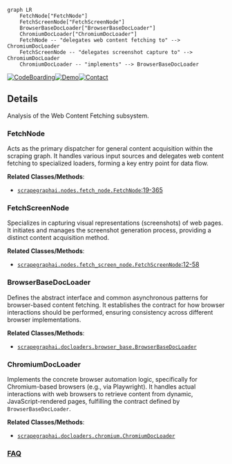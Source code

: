 ```mermaid
graph LR
    FetchNode["FetchNode"]
    FetchScreenNode["FetchScreenNode"]
    BrowserBaseDocLoader["BrowserBaseDocLoader"]
    ChromiumDocLoader["ChromiumDocLoader"]
    FetchNode -- "delegates web content fetching to" --> ChromiumDocLoader
    FetchScreenNode -- "delegates screenshot capture to" --> ChromiumDocLoader
    ChromiumDocLoader -- "implements" --> BrowserBaseDocLoader
```

[![CodeBoarding](https://img.shields.io/badge/Generated%20by-CodeBoarding-9cf?style=flat-square)](https://github.com/CodeBoarding/GeneratedOnBoardings)[![Demo](https://img.shields.io/badge/Try%20our-Demo-blue?style=flat-square)](https://www.codeboarding.org/demo)[![Contact](https://img.shields.io/badge/Contact%20us%20-%20contact@codeboarding.org-lightgrey?style=flat-square)](mailto:contact@codeboarding.org)

## Details

Analysis of the Web Content Fetching subsystem.

### FetchNode
Acts as the primary dispatcher for general content acquisition within the scraping graph. It handles various input sources and delegates web content fetching to specialized loaders, forming a key entry point for data flow.


**Related Classes/Methods**:

- <a href="https://github.com/ScrapeGraphAI/Scrapegraph-ai/blob/main/scrapegraphai/nodes/fetch_node.py#L19-L365" target="_blank" rel="noopener noreferrer">`scrapegraphai.nodes.fetch_node.FetchNode`:19-365</a>


### FetchScreenNode
Specializes in capturing visual representations (screenshots) of web pages. It initiates and manages the screenshot generation process, providing a distinct content acquisition method.


**Related Classes/Methods**:

- <a href="https://github.com/ScrapeGraphAI/Scrapegraph-ai/blob/main/scrapegraphai/nodes/fetch_screen_node.py#L12-L58" target="_blank" rel="noopener noreferrer">`scrapegraphai.nodes.fetch_screen_node.FetchScreenNode`:12-58</a>


### BrowserBaseDocLoader
Defines the abstract interface and common asynchronous patterns for browser-based content fetching. It establishes the contract for how browser interactions should be performed, ensuring consistency across different browser implementations.


**Related Classes/Methods**:

- <a href="https://github.com/ScrapeGraphAI/Scrapegraph-ai/blob/main/scrapegraphai/docloaders/browser_base.py" target="_blank" rel="noopener noreferrer">`scrapegraphai.docloaders.browser_base.BrowserBaseDocLoader`</a>


### ChromiumDocLoader
Implements the concrete browser automation logic, specifically for Chromium-based browsers (e.g., via Playwright). It handles actual interactions with web browsers to retrieve content from dynamic, JavaScript-rendered pages, fulfilling the contract defined by `BrowserBaseDocLoader`.


**Related Classes/Methods**:

- <a href="https://github.com/ScrapeGraphAI/Scrapegraph-ai/blob/main/scrapegraphai/docloaders/chromium.py" target="_blank" rel="noopener noreferrer">`scrapegraphai.docloaders.chromium.ChromiumDocLoader`</a>




### [FAQ](https://github.com/CodeBoarding/GeneratedOnBoardings/tree/main?tab=readme-ov-file#faq)